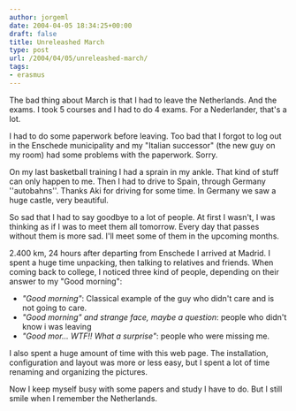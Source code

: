 ```yaml
---
author: jorgeml
date: 2004-04-05 18:34:25+00:00
draft: false
title: Unreleashed March
type: post
url: /2004/04/05/unreleashed-march/
tags:
- erasmus
---
```


The bad thing about March is that I had to leave the Netherlands. And the exams. I took 5 courses and I had to do 4 exams. For a Nederlander, that's a lot.

I had to do some paperwork before leaving. Too bad that I forgot to log out in the Enschede municipality and my "Italian successor" (the new guy on my room) had some problems with the paperwork. Sorry.

On my last basketball training I had a sprain in my ankle. That kind of stuff can only happen to me. Then I had to drive to Spain, through Germany ''autobahns''. Thanks Aki for driving for some time. In Germany we saw a huge castle, very beautiful.

So sad that I had to say goodbye to a lot of people. At first I wasn't, I was thinking as if I was to meet them all tomorrow. Every day that passes without them is more sad. I'll meet some of them in the upcoming months.

2.400 km, 24 hours after departing from Enschede I arrived at Madrid. I spent a huge time unpacking, then talking to relatives and friends. When coming back to college, I noticed three kind of people, depending on their answer to my "Good morning":

* _"Good morning"_: Classical example of the guy who didn't care and is not going to care.
* _"Good morning" and strange face, maybe a question_: people who didn't know i was leaving
* _"Good mor... WTF!! What a surprise"_: people who were missing me.

I also spent a huge amount of time with this web page. The installation, configuration and layout was more or less easy, but I spent a lot of time renaming and organizing the pictures.

Now I keep myself busy with some papers and study I have to do. But I still smile when I remember the Netherlands.

